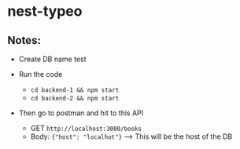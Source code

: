 # nest-typeo

## Notes:

- Create DB name test
- Run the code

  - `cd backend-1 && npm start`
  - `cd backend-2 && npm start`

- Then go to postman and hit to this API
  - GET `http://localhost:3000/books`
  - Body: `{"host": "localhot"}` --> This will be the host of the DB
